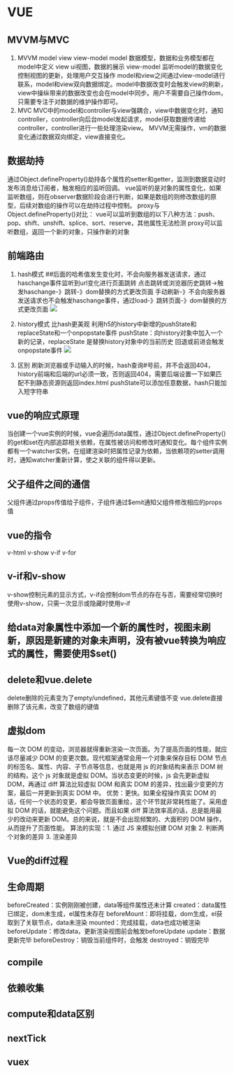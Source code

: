 # VUE 
## MVVM与MVC
1. MVVM
     model view view-model
       model 数据模型，数据和业务模型都在model中定义
       view ui视图，数据的展示
       view-model 监听model的数据变化控制视图的更新，处理用户交互操作
       model和view之间通过view-model进行联系，model和view双向数据绑定。model中数据改变时会触发view的刷新，view中操纵带来的数据改变也会在model中同步。用户不需要自己操作dom，只需要专注于对数据的维护操作即可。
2. MVC
   MVC中的model和controller与view强耦合，view中数据变化时，通知controller，controller向后台model发起请求，model获取数据传递给controller，controller进行一些处理渲染view。
   MVVM无需操作，vm的数据变化通过数据双向绑定，view直接变化。
## 数据劫持
   通过Object.defineProperty()劫持各个属性的setter和getter，监测到数据变动时发布消息给订阅者，触发相应的监听回调。
   vue监听的是对象的属性变化，如果监听数组，则在observer数据阶段会进行判断，如果是数组的则修改数组的原型，后续对数组的操作可以在劫持过程中控制。
   proxy与Object.defineProperty()对比：
   vue可以监听到数组的以下八种方法：push、pop、shift、unshift、splice、sort、reserve，其他属性无法检测
   proxy可以监听数组，返回一个新的对象，只操作新的对象
## 前端路由
   1. hash模式
      ##后面的哈希值发生变化时，不会向服务器发送请求，通过haschange事件监听到url变化进行页面跳转
      点击跳转或浏览器历史跳转->触发haschange-》跳转-》dom替换的方式更改页面
      手动刷新-》不会向服务器发送请求也不会触发haschange事件，通过load-》跳转页面-》dom替换的方式更改页面
      ![](https://user-gold-cdn.xitu.io/2018/7/11/164888109d57995f?w=942&h=493&f=png&s=39581)

   2. history模式
      比hash更美观
      利用h5的history中新增的pushState和replaceState和一个onpopstate事件
      pushState：向history对象中加入一个新的记录，replaceState 是替换history对象中的当前历史
      回退或前进会触发onpopstate事件
      ![](https://user-gold-cdn.xitu.io/2018/7/11/164888478584a217?w=1244&h=585&f=png&s=59637)
   3. 区别
      刷新浏览器或手动输入的时候，hash查询#号前，并不会返回404，history前端和后端的url必须一致，否则返回404，需要后端设置一下如果匹配不到静态资源则返回index.html
      pushState可以添加任意数据，hash只能加入短字符串
## vue的响应式原理
   当创建一个vue实例的时候，vue会遍历data属性，通过Object.defineProperty()的get和set在内部追踪相关依赖，在属性被访问和修改时通知变化。每个组件实例都有一个watcher实例，在组建渲染时把属性记录为依赖，当依赖项的setter调用时，通知watcher重新计算，使之关联的组件得以更新。
## 父子组件之间的通信
   父组件通过props传值给子组件，子组件通过$emit通知父组件修改相应的props值
## vue的指令
   v-html v-show v-if v-for
## v-if和v-show
   v-show控制元素的显示方式，v-if会控制dom节点的存在与否，需要经常切换时使用v-show，只需一次显示或隐藏时使用v-if
## 给data对象属性中添加一个新的属性时，视图未刷新，原因是新建的对象未声明，没有被vue转换为响应式的属性，需要使用$set()
## delete和vue.delete
   delete删除的元素变为了empty/undefined，其他元素键值不变
   vue.delete直接删除了该元素，改变了数组的键值
##  虚拟dom
   每一次 DOM 的变动，浏览器就得重新渲染一次页面。为了提高页面的性能，就应该尽量减少 DOM 的变更次数。现代框架通常会用一个对象来保存目标 DOM 节点的标签名、属性、内容、子节点等信息，也就是用 js 的对象结构来表示 DOM 树的结构，这个 js 对象就是虚拟 DOM。当状态变更的时候，js 会先更新虚拟 DOM，再通过 diff 算法比较虚拟 DOM 和真实 DOM 的差异，找出最少变更的方案，最后一并更新到真实 DOM 中。
   优势：更快。如果全程操作真实 DOM 的话，任何一个状态的变更，都会导致页面重绘，这个环节就非常耗性能了。采用虚拟 DOM 的话，就能避免这个问题。而且如果 diff 算法效率高的话，总是能用最少的改动来更新 DOM。总的来说，就是不会出现频繁的、大面积的 DOM 操作，从而提升了页面性能。
   算法的实现：1. 通过 JS 来模拟创建 DOM 对象 2. 判断两个对象的差异 3. 渲染差异
## Vue的diff过程
## 生命周期
   beforeCreated：实例刚刚被创建，data等组件属性还未计算
   created：data属性已绑定，dom未生成，el属性未存在
   beforeMount：即将挂载，dom生成，el获取到了关联节点，data未渲染
   mounted：完成挂载，data也成功被渲染
   beforeUpdate：修改data，更新渲染视图前会触发beforeUpdate
   update：数据更新完毕
   beforeDestroy：销毁当前组件时，会触发
   destroyed：销毁完毕
## compile
## 依赖收集
## compute和data区别
## nextTick
## vuex

  
